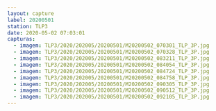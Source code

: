 ```yaml
---
layout: capture
label: 20200501
station: TLP3
date: 2020-05-02 07:03:01
capturas:
  - imagem: TLP3/2020/202005/20200501/M20200502_070301_TLP_3P.jpg
  - imagem: TLP3/2020/202005/20200501/M20200502_070328_TLP_3P.jpg
  - imagem: TLP3/2020/202005/20200501/M20200502_083211_TLP_3P.jpg
  - imagem: TLP3/2020/202005/20200501/M20200502_084054_TLP_3P.jpg
  - imagem: TLP3/2020/202005/20200501/M20200502_084724_TLP_3P.jpg
  - imagem: TLP3/2020/202005/20200501/M20200502_084758_TLP_3P.jpg
  - imagem: TLP3/2020/202005/20200501/M20200502_090305_TLP_3P.jpg
  - imagem: TLP3/2020/202005/20200501/M20200502_090512_TLP_3P.jpg
  - imagem: TLP3/2020/202005/20200501/M20200502_092105_TLP_3P.jpg
---
```

